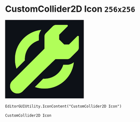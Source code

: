 # CustomCollider2D Icon `256x256`
<img src="/img/CustomCollider2D%20Icon.png" width=256 height=256>

``` CSharp
EditorGUIUtility.IconContent("CustomCollider2D Icon")
```
```
CustomCollider2D Icon
```
